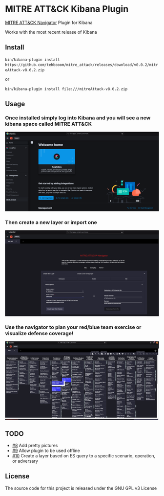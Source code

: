 # MITRE ATT&CK Kibana Plugin

[MITRE ATT&CK Navigator](https://github.com/mitre-attack/attack-navigator) Plugin for Kibana

Works with the most recent release of Kibana

## Install

`bin/kibana-plugin install https://github.com/tehbooom/mitre_attack/releases/download/v0.0.2/mitreAttack-v8.6.2.zip`

or

`bin/kibana-plugin install file:///mitreAttack-v8.6.2.zip`

## Usage

### Once installed simply log into Kibana and you will see a new kibana space called MITRE ATT&CK

![image](docs/media/kibana_space.png)

### Then create a new layer or import one

![image](docs/media/mitre_home.png)

### Use the navigator to plan your red/blue team exercise or visualize defense coverage!

![image](docs/media/mitre_layer.png)

## TODO

- [#8](https://github.com/tehbooom/mitre_attack/issues/8) Add pretty pictures
- [#9](https://github.com/tehbooom/mitre_attack/issues/9) Allow plugin to be used offline
- [#10](https://github.com/tehbooom/mitre_attack/issues/10) Create a layer based on ES query to a specific scenario, operation, or adversary

## License

The source code for this project is released under the GNU GPL v3 License
